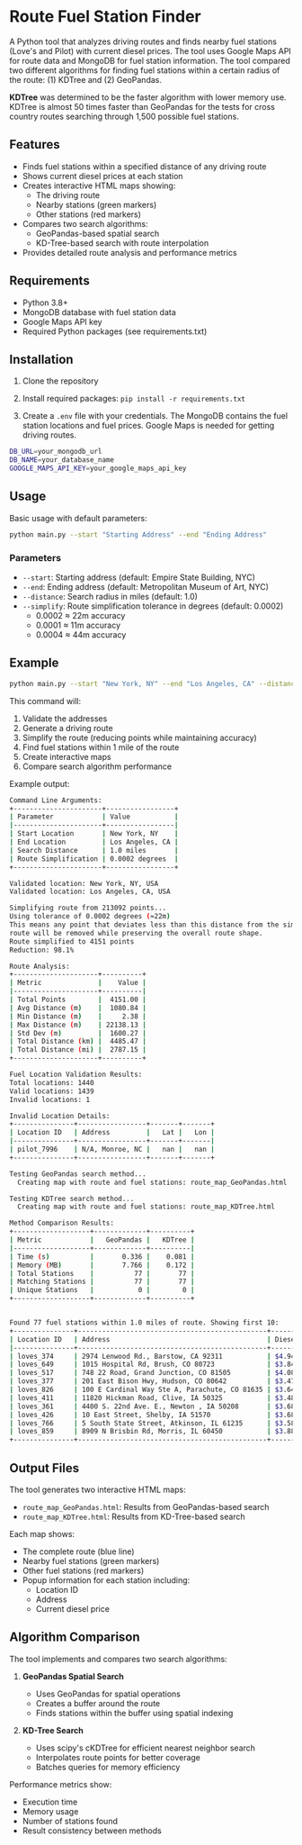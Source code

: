 # Route Fuel Station Finder

A Python tool that analyzes driving routes and finds nearby fuel stations (Love's and Pilot) with current diesel prices. The tool uses Google Maps API for route data and MongoDB for fuel station information.  The tool compared two different algorithms for finding fuel stations within a certain radius of the route: (1) KDTree and (2) GeoPandas. 

**KDTree** was determined to be the faster algorithm with lower memory use. KDTree is almost 50 times faster than GeoPandas for the tests for cross country routes searching through 1,500 possible fuel stations. 

## Features

- Finds fuel stations within a specified distance of any driving route
- Shows current diesel prices at each station
- Creates interactive HTML maps showing:
  - The driving route
  - Nearby stations (green markers)
  - Other stations (red markers)
- Compares two search algorithms:
  - GeoPandas-based spatial search
  - KD-Tree-based search with route interpolation
- Provides detailed route analysis and performance metrics

## Requirements

- Python 3.8+
- MongoDB database with fuel station data
- Google Maps API key
- Required Python packages (see requirements.txt)

## Installation

1. Clone the repository
2. Install required packages: `pip install -r requirements.txt`

3. Create a `.env` file with your credentials.  The MongoDB contains the fuel station locations and fuel prices.  Google Maps is needed for getting driving routes.
```bash
DB_URL=your_mongodb_url
DB_NAME=your_database_name
GOOGLE_MAPS_API_KEY=your_google_maps_api_key
```

## Usage

Basic usage with default parameters:
```bash
python main.py --start "Starting Address" --end "Ending Address"
```

### Parameters

- `--start`: Starting address (default: Empire State Building, NYC)
- `--end`: Ending address (default: Metropolitan Museum of Art, NYC)
- `--distance`: Search radius in miles (default: 1.0)
- `--simplify`: Route simplification tolerance in degrees (default: 0.0002)
  - 0.0002 ≈ 22m accuracy
  - 0.0001 ≈ 11m accuracy
  - 0.0004 ≈ 44m accuracy

## Example
```bash
python main.py --start "New York, NY" --end "Los Angeles, CA" --distance 1.0
```
This command will:
1. Validate the addresses
2. Generate a driving route
3. Simplify the route (reducing points while maintaining accuracy)
4. Find fuel stations within 1 mile of the route
5. Create interactive maps
6. Compare search algorithm performance

Example output:
```bash
Command Line Arguments:
+----------------------+-----------------+
| Parameter            | Value           |
|----------------------+-----------------|
| Start Location       | New York, NY    |
| End Location         | Los Angeles, CA |
| Search Distance      | 1.0 miles       |
| Route Simplification | 0.0002 degrees  |
+----------------------+-----------------+

Validated location: New York, NY, USA
Validated location: Los Angeles, CA, USA

Simplifying route from 213092 points...
Using tolerance of 0.0002 degrees (≈22m)
This means any point that deviates less than this distance from the simplified 
route will be removed while preserving the overall route shape.
Route simplified to 4151 points
Reduction: 98.1%

Route Analysis:
+---------------------+----------+
| Metric              |    Value |
|---------------------+----------|
| Total Points        |  4151.00 |
| Avg Distance (m)    |  1080.84 |
| Min Distance (m)    |     2.38 |
| Max Distance (m)    | 22138.13 |
| Std Dev (m)         |  1600.27 |
| Total Distance (km) |  4485.47 |
| Total Distance (mi) |  2787.15 |
+---------------------+----------+

Fuel Location Validation Results:
Total locations: 1440
Valid locations: 1439
Invalid locations: 1

Invalid Location Details:
+---------------+-----------------+-------+-------+
| Location ID   | Address         |   Lat |   Lon |
|---------------+-----------------+-------+-------|
| pilot_7996    | N/A, Monroe, NC |   nan |   nan |
+---------------+-----------------+-------+-------+

Testing GeoPandas search method...
  Creating map with route and fuel stations: route_map_GeoPandas.html

Testing KDTree search method...
  Creating map with route and fuel stations: route_map_KDTree.html

Method Comparison Results:
+-------------------+-------------+----------+
| Metric            |   GeoPandas |   KDTree |
|-------------------+-------------+----------|
| Time (s)          |       0.336 |    0.081 |
| Memory (MB)       |       7.766 |    0.172 |
| Total Stations    |          77 |       77 |
| Matching Stations |          77 |       77 |
| Unique Stations   |           0 |        0 |
+-------------------+-------------+----------+


Found 77 fuel stations within 1.0 miles of route. Showing first 10:
+---------------+-----------------------------------------------+----------------+------------+-------------+
| Location ID   | Address                                       | Diesel Price   |   Latitude |   Longitude |
|---------------+-----------------------------------------------+----------------+------------+-------------|
| loves_374     | 2974 Lenwood Rd., Barstow, CA 92311           | $4.949         |    34.8571 |   -117.092  |
| loves_649     | 1015 Hospital Rd, Brush, CO 80723             | $3.849         |    40.2661 |   -103.639  |
| loves_517     | 748 22 Road, Grand Junction, CO 81505         | $4.089         |    39.1142 |   -108.646  |
| loves_377     | 201 East Bison Hwy, Hudson, CO 80642          | $3.479         |    40.077  |   -104.649  |
| loves_826     | 100 E Cardinal Way Ste A, Parachute, CO 81635 | $3.649         |    39.4555 |   -108.044  |
| loves_411     | 11820 Hickman Road, Clive, IA 50325           | $3.489         |    41.6134 |    -93.7807 |
| loves_361     | 4400 S. 22nd Ave. E., Newton , IA 50208       | $3.689         |    41.6804 |    -92.9991 |
| loves_426     | 10 East Street, Shelby, IA 51570              | $3.689         |    41.497  |    -95.4519 |
| loves_766     | 5 South State Street, Atkinson, IL 61235      | $3.589         |    41.4106 |    -90.0163 |
| loves_859     | 8909 N Brisbin Rd, Morris, IL 60450           | $3.889         |    41.4153 |    -88.3656 |
+---------------+-----------------------------------------------+----------------+------------+-------------+
```


## Output Files

The tool generates two interactive HTML maps:
- `route_map_GeoPandas.html`: Results from GeoPandas-based search
- `route_map_KDTree.html`: Results from KD-Tree-based search

Each map shows:
- The complete route (blue line)
- Nearby fuel stations (green markers)
- Other fuel stations (red markers)
- Popup information for each station including:
  - Location ID
  - Address
  - Current diesel price

## Algorithm Comparison

The tool implements and compares two search algorithms:

1. **GeoPandas Spatial Search**
   - Uses GeoPandas for spatial operations
   - Creates a buffer around the route
   - Finds stations within the buffer using spatial indexing

2. **KD-Tree Search**
   - Uses scipy's cKDTree for efficient nearest neighbor search
   - Interpolates route points for better coverage
   - Batches queries for memory efficiency

Performance metrics show:
- Execution time
- Memory usage
- Number of stations found
- Result consistency between methods